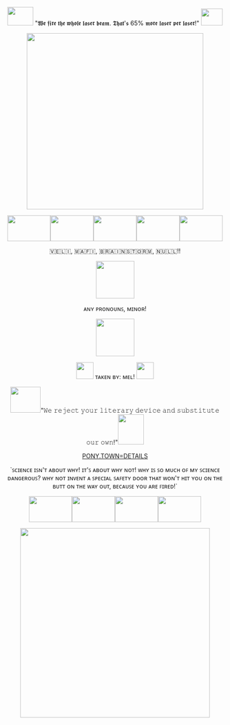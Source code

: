 <p align="center"><img width="60" height="43" src="https://64.media.tumblr.com/1ee778d1086b2955c2bbb23c091a2402/09a7146887a6473f-58/s100x200/5765a80b635b939ea95781ed595527e61ab77ace.pnj"> "𝖂𝖊 𝖋𝖎𝖗𝖊 𝖙𝖍𝖊 𝖜𝖍𝖔𝖑𝖊 𝖑𝖆𝖘𝖊𝖗 𝖇𝖊𝖆𝖒. 𝕿𝖍𝖆𝖙'𝖘 65% 𝖒𝖔𝖗𝖊 𝖑𝖆𝖘𝖊𝖗 𝖕𝖊𝖗 𝖑𝖆𝖘𝖊𝖗!"
<img width="50" height="39" src="https://64.media.tumblr.com/ca01b4bde0808bf3584ef4cbb3dd0f76/b18aff3ce9323114-7c/s75x75_c1/6694e17317fece7cf72ad039c90895c4b5f73821.gifv">
<p align="center"> <img width="410" height="409" src="https://files.catbox.moe/3x120e.jpg"> </p>
<p align="center"><img width="100" height="60" src="https://64.media.tumblr.com/664281f6e0291ace0ff2df1ad09f8c1f/cd6058ea847298ca-87/s100x200/785958004d34d2095c8260e5ea9cf798cf0fc671.gifv"><img width="100" height="60" src="https://64.media.tumblr.com/fbd1b6577c476a7c9bf5857f4156bc18/5ff81eaed23ab3cd-da/s100x200/bb139f0be541460162c3abbaa15970486ca7e40f.gifv"><img width="100" height="60" src="https://64.media.tumblr.com/59dfa1f5c1d1ca764de613c6280d5836/78f0cc0c088af555-b1/s100x200/8f80618924965a15428e1a6cb39500a94d1a57e1.gifv"><img width="100" height="60" src="https://64.media.tumblr.com/1f05704d0bb02629e4f0c9d2956d3f07/473928ea48888009-80/s100x200/de965c3755aa2cc768b659ab2a750e6bd101a16e.gifv"><img width="100" height="60" src="https://64.media.tumblr.com/4aa7eab1f5f2b95b0e6ee3541b98beaa/6622434a82be4681-6a/s75x75_c1/b3dfe4c0c175ed1a225bdf90d3f2bd8c1f6aa5e6.gifv">
<p align="center"> ​🇻​​🇪​​🇱​​🇮​, ​🇲​​🇦​​🇫​​🇮​, ​🇧​​🇷​​🇦​​🇮​​🇳​​🇸​​🇹​​🇴​​🇷​​🇲​, ​🇳​​🇺​​🇱​​🇱​!!
<p align="center"><img width="89" height="87" src="https://64.media.tumblr.com/be8e373d6ef36dbedaf79ab7f058e8e7/7ff15572939cc448-a6/s75x75_c1/f73d50384c411fa844711c012754152e786c4f1c.gifv">
<p align="center"> ᴀɴʏ ᴘʀᴏɴᴏᴜɴꜱ, ᴍɪɴᴏʀ!
<p align="center"><img width="89" height="87" src="https://64.media.tumblr.com/5efc1e7d1cd5fdfa6033e30f43618b6c/7ff15572939cc448-e2/s75x75_c1/cd492f9cba3d0dd7662b17a83b90daadf9d9d509.gifv">
<p align="center"><img width="40" height="39" src="https://64.media.tumblr.com/33b7c71dad7a05c25134bd8cc0ee1a23/dd93deb219de9400-99/s100x200/bc380394b49d117f54f1370df3c2bf32620d0c53.pnj"> ᴛᴀᴋᴇɴ ʙʏ: ᴍᴇʟ!
<img width="40" height="39" src="https://64.media.tumblr.com/5c04e864bdaee7be3be9d38e090b6bfe/dd93deb219de9400-e2/s100x200/0c904cb4abae35560259454ebdfd0e720cbce69f.pnj">
<p align="center"> <img width="70" height="60" src="https://64.media.tumblr.com/9f53391e1256b055b25aec98e0266de3/635abb99ca35a8da-29/s250x400/3ded3caed2a592b1df4938e99f9837edcc8ef46c.pnj">"𝚆𝚎 𝚛𝚎𝚓𝚎𝚌𝚝 𝚢𝚘𝚞𝚛 𝚕𝚒𝚝𝚎𝚛𝚊𝚛𝚢 𝚍𝚎𝚟𝚒𝚌𝚎 𝚊𝚗𝚍 𝚜𝚞𝚋𝚜𝚝𝚒𝚝𝚞𝚝𝚎 𝚘𝚞𝚛 𝚘𝚠𝚗!"<img width="60" height="70" src="https://64.media.tumblr.com/ad491844222daeb550f9b678bf83c44d/635abb99ca35a8da-fd/s250x400/769a58c373bf966acd6419185eeb259e14038611.pnj">
<p align="center"><a href="https://www.patreon.com/preview/campaign?u=72833203&fan_landing=true&view_as=public" target="_blank">PONY.TOWN=DETAILS</a> 
<p align="center">`ꜱᴄɪᴇɴᴄᴇ ɪꜱɴ'ᴛ ᴀʙᴏᴜᴛ ᴡʜʏ! ɪᴛ'ꜱ ᴀʙᴏᴜᴛ ᴡʜʏ ɴᴏᴛ! ᴡʜʏ ɪꜱ ꜱᴏ ᴍᴜᴄʜ ᴏꜰ ᴍʏ ꜱᴄɪᴇɴᴄᴇ ᴅᴀɴɢᴇʀᴏᴜꜱ? ᴡʜʏ ɴᴏᴛ ɪɴᴠᴇɴᴛ ᴀ ꜱᴘᴇᴄɪᴀʟ ꜱᴀꜰᴇᴛʏ ᴅᴏᴏʀ ᴛʜᴀᴛ ᴡᴏɴ'ᴛ ʜɪᴛ ʏᴏᴜ ᴏɴ ᴛʜᴇ ʙᴜᴛᴛ ᴏɴ ᴛʜᴇ ᴡᴀʏ ᴏᴜᴛ, ʙᴇᴄᴀᴜꜱᴇ ʏᴏᴜ ᴀʀᴇ ꜰɪʀᴇᴅ!`
<p align="center"> <img width="100" height="60" src="https://64.media.tumblr.com/7c25f70ffda41d57598ddf2a88b26e27/7335f8922591cbec-5e/s250x400/a2fb6b9e745adb2d160767837bd83360dafbcfd2.gifv"><img width="100" height="60" src="https://64.media.tumblr.com/71359902a78b7bbf6a5340c10de1a6d1/7335f8922591cbec-26/s250x400/e3d28e08c0d6ae46354d90ee67e33b89c6d63cc1.gifv"><img width="100" height="60" src="https://64.media.tumblr.com/d84801f174b13850b533e955b538096d/cff116a3affef81d-5f/s100x200/30b40380c6caf41dbcf71702037e08e2592cb4fb.gifv"><img width="100" height="60" src="https://64.media.tumblr.com/8ec72ed108231101e5ef8cd614644274/6e4a2fac2e84088d-0b/s100x200/308b994a18e046eacbafed0183ac180f93e67e2a.gifv">
<p align="center"> <img width="440" height="440" src="https://files.catbox.moe/pzpqg8.jpg"> </p>
